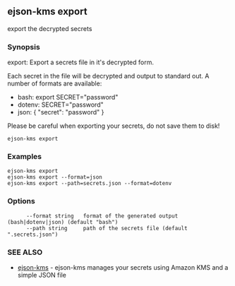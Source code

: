 ## ejson-kms export

export the decrypted secrets

### Synopsis


export: Export a secrets file in it's decrypted form.

Each secret in the file will be decrypted and output to standard out.
A number of formats are available:

  * bash:   export SECRET="password"
  * dotenv: SECRET="password"
  * json:   { "secret": "password" }

Please be careful when exporting your secrets, do not save them to disk!

```
ejson-kms export
```

### Examples

```
ejson-kms export
ejson-kms export --format=json
ejson-kms export --path=secrets.json --format=dotenv
```

### Options

```
      --format string   format of the generated output (bash|dotenv|json) (default "bash")
      --path string     path of the secrets file (default ".secrets.json")
```

### SEE ALSO
* [ejson-kms](ejson-kms.md)	 - ejson-kms manages your secrets using Amazon KMS and a simple JSON file

